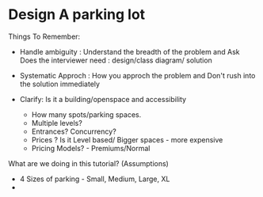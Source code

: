 # Design A parking lot

Things To Remember:
+ Handle ambiguity : Understand the breadth of the problem and Ask Does the interviewer need  : design/class diagram/ solution
+ Systematic Approch : How you approch the problem and Don't rush into the solution immediately


+ Clarify:  Is it a building/openspace and accessibility
	+  How many spots/parking spaces.
	+  Multiple levels?
	+  Entrances? Concurrency?
	+  Prices ? Is it Level based/ Bigger spaces - more expensive
	+  Pricing Models?  - Premiums/Normal
	
What are we doing in this tutorial? (Assumptions)
+ 4 Sizes of parking - Small, Medium, Large, XL
+ 

	 
	 
 
